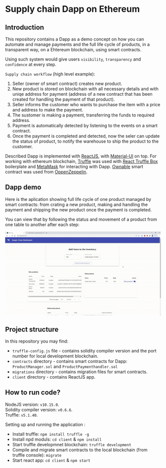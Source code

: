 # Supply chain Dapp on Ethereum

## Introduction
This repository contains a Dapp as a demo concept on how you can automate and manage payments and the full life cycle of products, in a transparent way, on a Ehtereum blockchain, using smart contracts.

Using such system would give users `visibility`, `transparency` and `confidence` at every step.

`Supply chain workflow` (high level example):
1. Seller (owner of smart contract) creates new product.
2. New product is stored on blockchain with all necessary details and with uniqe address for payment (address of a new contract that has been created for handling the payment of that product).
3. Seller informs the customer who wants to purchase the item  with a price and address to make the payment.
4. The sustomer is making a payment, transferring the funds to required address.
5. Payment is automatically detected by listening to the events on a smart contract.
6. Once the payment is completed and detected, now the seler can update the status of product, to notify the warehouse to ship the product to the customer.

Described Dapp is implemented with [ReactJS](https://reactjs.org/), with [Material-UI](https://material-ui.com/) on top. For working with ethereum blockchain, [Truffle](https://www.trufflesuite.com/truffle) was used with [React Truffle Box](https://www.trufflesuite.com/boxes/react) boilerplate and [MetaMask](https://metamask.io/) for interacting with Dapp. [Ownable](https://github.com/OpenZeppelin/openzeppelin-contracts/blob/master/contracts/access/Ownable.sol) smart contract was used from [OppenZeppelin](https://openzeppelin.com/contracts/).

## Dapp demo
Here is the aplication showing full life cycle of one product managed by smart contracts: from crating a new product, making and handling the payment and shipping the new product once the payment is completed.

You can view that by following the status and movement of a product from one table to another after each step:

![demo](./demo.gif)

## Project structure
In this repository you may find:
- `truffle-config.js` file - contains solidity compiler version and the port number for local development blockchain.
- `contracts` directory - contains smart contracts for Dapp: `ProductManager.sol` and `ProductPaymenthandler.sol`
- `migrations` directory - contains migration files for smart contracts.
- `client` directory - contains ReactJS app.
 
## How to run code?

NodeJS version: `v10.15.0`.  
Solidity compiler version: `v0.6.6`.  
Truffle: `v5.1.40`.

Setting up and running the application :
- Install truffle:  `npm install truffle -g`
- Install npd moduls: `cd client` & `npm install`
- Start truffle developmnet blockchain: `truffle development`
- Compile and migrate smart contracts to the local blockchain (from truffle console): `migrate`
- Start react app: `cd client` & `npm start`




